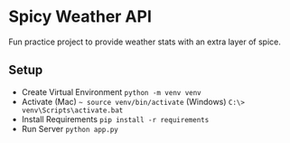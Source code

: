 # Spicy Weather API
Fun practice project to provide weather stats with an extra layer of spice.

## Setup
- Create Virtual Environment `python -m venv venv`
- Activate (Mac) `~ source venv/bin/activate` (Windows) `C:\> venv\Scripts\activate.bat`
- Install Requirements `pip install -r requirements`
- Run Server `python app.py`